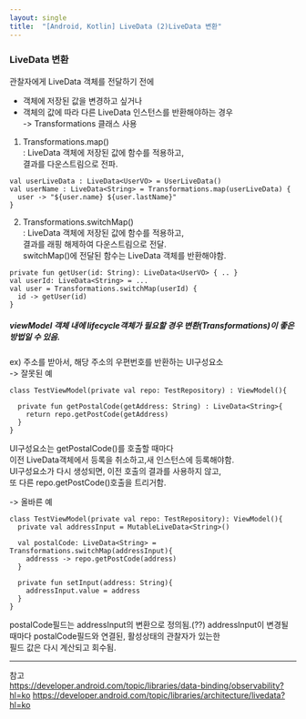 ```yaml
---
layout: single
title:  "[Android, Kotlin] LiveData (2)LiveData 변환"
---
```


### LiveData 변환   
관찰자에게 LiveData 객체를 전달하기 전에   
- 객체에 저장된 값을 변경하고 싶거나   
- 객체의 값에 따라 다른 LiveData 인스턴스를 반환해야하는 경우   
-> Transformations 클래스 사용   
   
1. Transformations.map()   
: LiveData 객체에 저장된 값에 함수를 적용하고,   
결과를 다운스트림으로 전파.   
```
val userLiveData : LiveData<UserVO> = UserLiveData()
val userName : LiveData<String> = Transformations.map(userLiveData) {
  user -> "${user.name} ${user.lastName}" 
}
```   


2. Transformations.switchMap()   
: LiveData 객체에 저장된 값에 함수를 적용하고,   
결과를 래핑 해제하여 다운스트림으로 전달.   
switchMap()에 전달된 함수는 LiveData 객체를 반환해야함.   
```
private fun getUser(id: String): LiveData<UserVO> { .. }
val userId: LiveData<String> = ...
val user = Transformations.switchMap(userId) { 
  id -> getUser(id)
}
```
   
   
##### viewModel 객체 내에 lifecycle객체가 필요할 경우 변환(Transformations)이 좋은 방법일 수 있음.   
ex) 주소를 받아서, 해당 주소의 우편번호를 반환하는 UI구성요소   
-> 잘못된 예   
```
class TestViewModel(private val repo: TestRepository) : ViewModel(){
  
  private fun getPostalCode(getAddress: String) : LiveData<String>{
    return repo.getPostCode(getAddress)
  }
}
``` 
UI구성요소는 getPostalCode()를 호출할 때마다   
이전 LiveData객체에서 등록을 취소하고,새 인스턴스에 등록해야함.   
UI구성요소가 다시 생성되면, 이전 호출의 결과를 사용하지 않고,   
또 다른 repo.getPostCode()호출을 트리거함.   
   
-> 올바른 예   
```
class TestViewModel(private val repo: TestRepository): ViewModel(){
  private val addressInput = MutableLiveData<String>()
  
  val postalCode: LiveData<String> = Transformations.switchMap(addressInput){
    addresss -> repo.getPostCode(address)
  }
  
  private fun setInput(address: String){
    addressInput.value = address
  }
}
```
postalCode필드는 addressInput의 변환으로 정의됨.(??) 
addressInput이 변경될 때마다
postalCode필드와 연결된, 활성상태의 관찰자가 있는한     
필드 값은 다시 계산되고 회수됨.   

   
***
참고  
<https://developer.android.com/topic/libraries/data-binding/observability?hl=ko>
<https://developer.android.com/topic/libraries/architecture/livedata?hl=ko>

